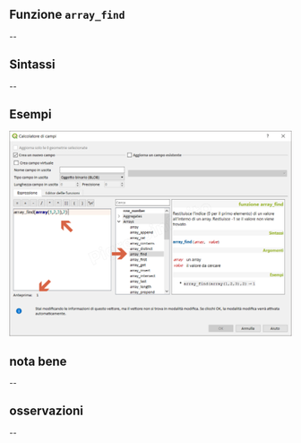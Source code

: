 ## Funzione `array_find`

--

## Sintassi

--

## Esempi

<img src="/img/arrays/array_find/array_find1.png">

## nota bene

--

## osservazioni

--